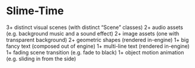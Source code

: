 # Slime-Time

3+ distinct visual scenes (with distinct “Scene” classes)
2+ audio assets (e.g. background music and a sound effect)
2+ image assets (one with transparent background)
2+ geometric shapes (rendered in-engine)
1+ big fancy text (composed out of engine)
1+ multi-line text (rendered in-engine)
1+ fading scene transition (e.g. fade to black)
1+ object motion animation (e.g. sliding in from the side)
